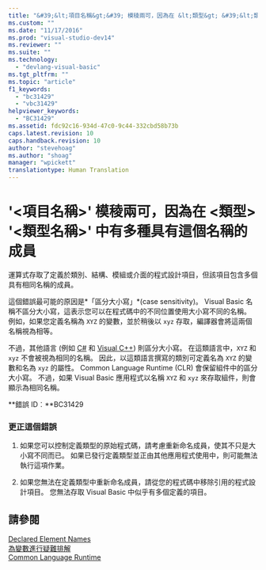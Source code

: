 ```yaml
---
title: "&#39;&lt;項目名稱&gt;&#39; 模稜兩可，因為在 &lt;類型&gt; &#39;&lt;類型名稱&gt;&#39; 中有多種具有這個名稱的成員 | Microsoft Docs"
ms.custom: ""
ms.date: "11/17/2016"
ms.prod: "visual-studio-dev14"
ms.reviewer: ""
ms.suite: ""
ms.technology: 
  - "devlang-visual-basic"
ms.tgt_pltfrm: ""
ms.topic: "article"
f1_keywords: 
  - "bc31429"
  - "vbc31429"
helpviewer_keywords: 
  - "BC31429"
ms.assetid: fdc92c16-934d-47c0-9c44-332cbd58b73b
caps.latest.revision: 10
caps.handback.revision: 10
author: "stevehoag"
ms.author: "shoag"
manager: "wpickett"
translationtype: Human Translation
---
```

# &#39;&lt;項目名稱&gt;&#39; 模稜兩可，因為在 &lt;類型&gt; &#39;&lt;類型名稱&gt;&#39; 中有多種具有這個名稱的成員
運算式存取了定義於類別、結構、模組或介面的程式設計項目，但該項目包含多個具有相同名稱的成員。  
  
 這個錯誤最可能的原因是*「區分大小寫」*\(case sensitivity\)。 Visual Basic 名稱不區分大小寫，這表示您可以在程式碼中的不同位置使用大小寫不同的名稱。 例如，如果您定義名稱為 `XYZ` 的變數，並於稍後以 `xyz` 存取，編譯器會將這兩個名稱視為相等。  
  
 不過，其他語言 \(例如 [C\#](../../csharp/csharp.md) 和 [Visual C\+\+](/visual-cpp/top/visual-cpp-in-visual-studio-2015)\) 則區分大小寫。 在這類語言中，`XYZ` 和 `xyz` 不會被視為相同的名稱。 因此，以這類語言撰寫的類別可定義名為 `XYZ` 的變數和名為 `xyz` 的屬性。 Common Language Runtime \(CLR\) 會保留組件中的區分大小寫。 不過，如果 Visual Basic 應用程式以名稱 `XYZ` 和 `xyz` 來存取組件，則會顯示為相同名稱。  
  
 **錯誤 ID︰**BC31429  
  
### 更正這個錯誤  
  
1.  如果您可以控制定義類型的原始程式碼，請考慮重新命名成員，使其不只是大小寫不同而已。 如果已發行定義類型並正由其他應用程式使用中，則可能無法執行這項作業。  
  
2.  如果您無法在定義類型中重新命名成員，請從您的程式碼中移除引用的程式設計項目。 您無法存取 Visual Basic 中似乎有多個定義的項目。  
  
## 請參閱  
 [Declared Element Names](../../visual-basic/programming-guide/language-features/declared-elements/declared-element-names.md)   
 [為變數進行疑難排解](../../visual-basic/programming-guide/language-features/variables/troubleshooting-variables.md)   
 [Common Language Runtime](../Topic/Common%20Language%20Runtime%20\(CLR\).md)